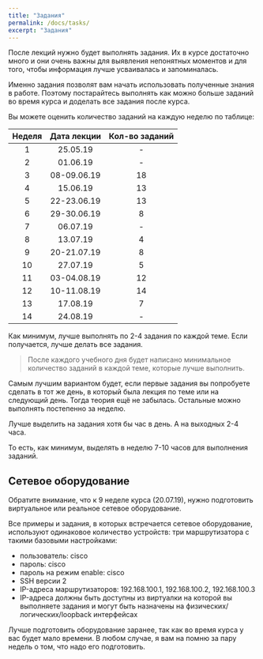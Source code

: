 ```yaml
---
title: "Задания"
permalink: /docs/tasks/
excerpt: "Задания"
---
```


После лекций нужно будет выполнять задания.
Их в курсе достаточно много и они очень важны для выявления непонятных моментов и для того, чтобы информация лучше усваивалась и запоминалась.

Именно задания позволят вам начать использовать полученные знания в работе.
Поэтому постарайтесь выполнять как можно больше заданий во время курса и доделать все задания после курса.

Вы можете оценить количество заданий на каждую неделю по таблице:

| Неделя  | Дата лекции  |    Кол-во заданий|
|:-------:|:------------:|:----------------:|
|  1      |  25.05.19    | - |
|  2      |  01.06.19    | - |
|  3      |  08-09.06.19 | 18 |
|  4      |  15.06.19    | 13 |
|  5      |  22-23.06.19 | 13 |
|  6      |  29-30.06.19 | 8  |
|  7      |  06.07.19    | -  |
|  8      |  13.07.19    | 4  |
|  9      |  20-21.07.19 | 8 |
|  10     |  27.07.19    | 5 |
|  11     |  03-04.08.19 | 12 |
|  12     |  10-11.08.19 | 14 |
|  13     |  17.08.19    | 7 |
|  14     |  24.08.19    | - |

Как минимум, лучше выполнять по 2-4 задания по каждой теме.
Если получается, лучше делать все задания.

> После каждого учебного дня будет написано минимальное количество заданий в каждой теме, которые лучше выполнить.

Самым лучшим вариантом будет, если первые задания вы попробуете сделать в тот же день, в который была лекция по теме или на следующий день.
Тогда теория ещё не забылась.
Остальные можно выполнять постепенно за неделю.

Лучше выделить на задания хотя бы час в день.
А на выходных 2-4 часа.

То есть, как минимум, выделять в неделю 7-10 часов для выполнения заданий.

## Сетевое оборудование

Обратите внимание, что к 9 неделе курса (20.07.19), нужно подготовить виртуальное или реальное сетевое оборудование.

Все примеры и задания, в которых встречается сетевое оборудование, используют одинаковое количество устройств: три маршрутизатора с такими базовыми настройками:

* пользователь: cisco
* пароль: cisco
* пароль на режим enable: cisco
* SSH версии 2
* IP-адреса маршрутизаторов: 192.168.100.1, 192.168.100.2, 192.168.100.3
* IP-адреса должны быть доступны из виртуалки на которой вы выполняете задания и могут быть назначены на физических/логических/loopback интерфейсах


Лучше подготовить оборудование заранее, так как во время курса у вас будет мало времени.
В любом случае, я вам на помню за пару недель о том, что надо его подготовить.

